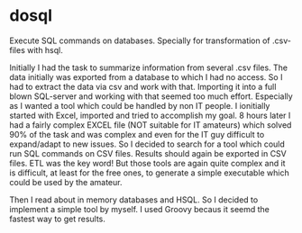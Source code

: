 dosql
=====

Execute SQL commands on databases. Specially for transformation of .csv-files with hsql.

Initially I had the task to summarize information from several .csv files. The data initially was exported from a database to which I had no access. So I had to extract the data via csv and work with that. Importing it into a full blown SQL-server and working with that seemed too much effort. Especially as I wanted a tool which could be handled by non IT people.
I ionitially started with Excel, imported and tried to accomplish my goal. 8 hours later I had a fairly complex EXCEL file (NOT suitable for IT amateurs) which solved 90% of the task and was complex and even for the IT guy difficult to expand/adapt to new issues.
So I decided to search for a tool which could run SQL commands on CSV files. Results should again be exported in CSV files.
ETL was the key word! But those tools are again quite complex and it is difficult, at least for the free ones, to generate a simple executable which could be used by the amateur.

Then I read about in memory databases and HSQL. So I decided to implement a simple tool by myself. I used Groovy becaus it seemd the fastest way to get results.
